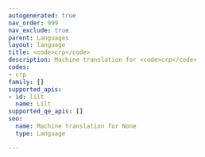 ```yaml
---
autogenerated: true
nav_order: 999
nav_exclude: true
parent: Languages
layout: language
title: <code>crp</code>
description: Machine translation for <code>crp</code>
codes:
- crp
family: []
supported_apis:
- id: lilt
  name: Lilt
supported_qe_apis: []
seo:
  name: Machine translation for None
  type: Language

---
```


